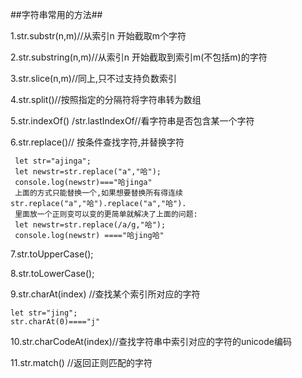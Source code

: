 ##字符串常用的方法##

1.str.substr(n,m)//从索引n 开始截取m个字符

2.str.substring(n,m)//从索引n 开始截取到索引m(不包括m)的字符

3.str.slice(n,m)//同上,只不过支持负数索引

4.str.split()//按照指定的分隔符将字符串转为数组

5.str.indexOf() /str.lastIndexOf//看字符串是否包含某一个字符

6.str.replace()// 按条件查找字符,并替换字符

>
     let str="ajinga";
     let newstr=str.replace("a","哈");
     console.log(newstr)==="哈jinga"  
     上面的方式只能替换一个,如果想要替换所有得连续str.replace("a","哈").replace("a","哈").
     里面放一个正则变可以变的更简单就解决了上面的问题:
     let newstr=str.replace(/a/g,"哈");
     console.log(newstr) ===="哈jing哈"

     
>

7.str.toUpperCase();

8.str.toLowerCase();

9.str.charAt(index) //查找某个索引所对应的字符

> 
    let str="jing";
    str.charAt(0)===="j"
>
10.str.charCodeAt(index)//查找字符串中索引对应的字符的unicode编码


11.str.match() //返回正则匹配的字符